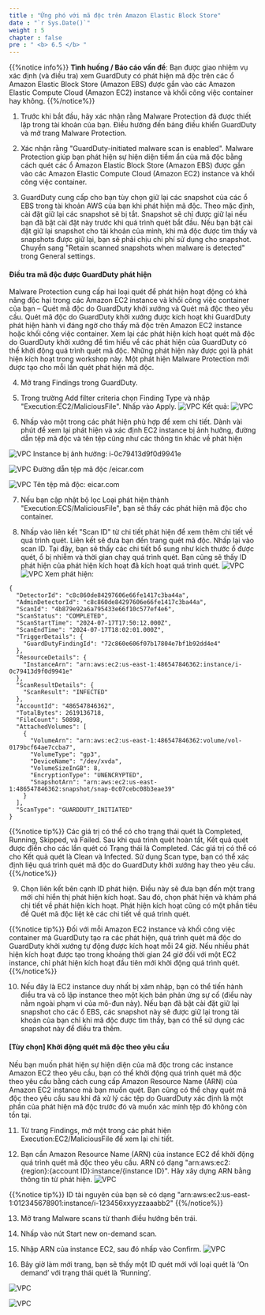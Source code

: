 ```yaml
---
title : "Ứng phó với mã độc trên Amazon Elastic Block Store"
date : "`r Sys.Date()`"
weight : 5
chapter : false
pre : " <b> 6.5 </b> "
---
```

{{%notice info%}}
**Tình huống / Báo cáo vấn đề**: Bạn được giao nhiệm vụ xác định (và điều tra) xem GuardDuty có phát hiện mã độc trên các ổ Amazon Elastic Block Store (Amazon EBS) được gắn vào các Amazon Elastic Compute Cloud (Amazon EC2) instance và khối công việc container hay không.
{{%/notice%}}

1. Trước khi bắt đầu, hãy xác nhận rằng Malware Protection đã được thiết lập trong tài khoản của bạn. Điều hướng đến bảng điều khiển GuardDuty và mở trang Malware Protection.


2. Xác nhận rằng "GuardDuty-initiated malware scan is enabled". Malware Protection giúp bạn phát hiện sự hiện diện tiềm ẩn của mã độc bằng cách quét các ổ Amazon Elastic Block Store (Amazon EBS) được gắn vào các Amazon Elastic Compute Cloud (Amazon EC2) instance và khối công việc container.


3. GuardDuty cung cấp cho bạn tùy chọn giữ lại các snapshot của các ổ EBS trong tài khoản AWS của bạn khi phát hiện mã độc. Theo mặc định, cài đặt giữ lại các snapshot sẽ bị tắt. Snapshot sẽ chỉ được giữ lại nếu bạn đã bật cài đặt này trước khi quá trình quét bắt đầu. Nếu bạn bật cài đặt giữ lại snapshot cho tài khoản của mình, khi mã độc được tìm thấy và snapshots được giữ lại, bạn sẽ phải chịu chi phí sử dụng cho snapshot. Chuyển sang "Retain scanned snapshots when malware is detected" trong General settings.


#### Điều tra mã độc được GuardDuty phát hiện
Malware Protection cung cấp hai loại quét để phát hiện hoạt động có khả năng độc hại trong các Amazon EC2 instance và khối công việc container của bạn – Quét mã độc do GuardDuty khởi xướng và Quét mã độc theo yêu cầu. Quét mã độc do GuardDuty khởi xướng được kích hoạt khi GuardDuty phát hiện hành vi đáng ngờ cho thấy mã độc trên Amazon EC2 instance hoặc khối công việc container. Xem lại các phát hiện kích hoạt quét mã độc do GuardDuty khởi xướng để tìm hiểu về các phát hiện của GuardDuty có thể khởi động quá trình quét mã độc. Những phát hiện này được gọi là phát hiện kích hoạt trong workshop này. Một phát hiện Malware Protection mới được tạo cho mỗi lần quét phát hiện mã độc.

4. Mở trang Findings trong GuardDuty.


5. Trong trường Add filter criteria chọn Finding Type và nhập "Execution:EC2/MaliciousFile". Nhấp vào Apply.
![VPC](/images/6/6.5/s5a.png)
Kết quả:
![VPC](/images/6/6.5/s5b.png)
6. Nhấp vào một trong các phát hiện phù hợp để xem chi tiết. Dành vài phút để xem lại phát hiện và xác định EC2 instance bị ảnh hưởng, đường dẫn tệp mã độc và tên tệp cũng như các thông tin khác về phát hiện

![VPC](/images/6/6.5/s6.png)
Instance bị ảnh hưởng: i-0c79413d9f0d9941e

![VPC](/images/6/6.5/s6b.png)
Đường dẫn tệp mã độc /eicar.com

![VPC](/images/6/6.5/s6c.png)
Tên tệp mã độc: eicar.com

7. Nếu bạn cập nhật bộ lọc Loại phát hiện thành "Execution:ECS/MaliciousFile", bạn sẽ thấy các phát hiện mã độc cho container.

8. Nhấp vào liên kết "Scan ID" từ chi tiết phát hiện để xem thêm chi tiết về quá trình quét. Liên kết sẽ đưa bạn đến trang quét mã độc. Nhấp lại vào scan ID. Tại đây, bạn sẽ thấy các chi tiết bổ sung như kích thước ổ được quét, ổ bị nhiễm và thời gian chạy quá trình quét. Bạn cũng sẽ thấy ID phát hiện của phát hiện kích hoạt đã kích hoạt quá trình quét.
![VPC](/images/6/6.5/s8a.png)
![VPC](/images/6/6.5/s8b.png)
Xem phát hiện:
```
{
  "DetectorId": "c8c860de84297606e66fe1417c3ba44a",
  "AdminDetectorId": "c8c860de84297606e66fe1417c3ba44a",
  "ScanId": "4b879e92a6a795433e66f10c577ef4e6",
  "ScanStatus": "COMPLETED",
  "ScanStartTime": "2024-07-17T17:50:12.000Z",
  "ScanEndTime": "2024-07-17T18:02:01.000Z",
  "TriggerDetails": {
    "GuardDutyFindingId": "72c860e606f07b17804e7bf1b92dd4e4"
  },
  "ResourceDetails": {
    "InstanceArn": "arn:aws:ec2:us-east-1:486547846362:instance/i-0c79413d9f0d9941e"
  },
  "ScanResultDetails": {
    "ScanResult": "INFECTED"
  },
  "AccountId": "486547846362",
  "TotalBytes": 2619136718,
  "FileCount": 50898,
  "AttachedVolumes": [
    {
      "VolumeArn": "arn:aws:ec2:us-east-1:486547846362:volume/vol-0179bcf64ae7ccba7",
      "VolumeType": "gp3",
      "DeviceName": "/dev/xvda",
      "VolumeSizeInGB": 8,
      "EncryptionType": "UNENCRYPTED",
      "SnapshotArn": "arn:aws:ec2:us-east-1:486547846362:snapshot/snap-0c07cebc08b3eae39"
    }
  ],
  "ScanType": "GUARDDUTY_INITIATED"
}
```

{{%notice tip%}}
Các giá trị có thể có cho trạng thái quét là Completed, Running, Skipped, và Failed. Sau khi quá trình quét hoàn tất, Kết quả quét được điền cho các lần quét có Trạng thái là Completed.  Các giá trị có thể có cho Kết quả quét là Clean và Infected. Sử dụng Scan type, bạn có thể xác định liệu quá trình quét mã độc do GuardDuty khởi xướng hay theo yêu cầu.
{{%/notice%}}

9. Chọn liên kết bên cạnh ID phát hiện. Điều này sẽ đưa bạn đến một trang mới chỉ hiển thị phát hiện kích hoạt. Sau đó, chọn phát hiện và khám phá chi tiết về phát hiện kích hoạt. Phát hiện kích hoạt cũng có một phần tiêu đề Quét mã độc liệt kê các chi tiết về quá trình quét.


{{%notice tip%}}
Đối với mỗi Amazon EC2 instance và khối công việc container mà GuardDuty tạo ra các phát hiện, quá trình quét mã độc do GuardDuty khởi xướng tự động được kích hoạt mỗi 24 giờ. Nếu nhiều phát hiện kích hoạt được tạo trong khoảng thời gian 24 giờ đối với một EC2 instance, chỉ phát hiện kích hoạt đầu tiên mới khởi động quá trình quét.
{{%/notice%}}


10.   Nếu đây là EC2 instance duy nhất bị xâm nhập, bạn có thể tiến hành điều tra và cô lập instance theo một kịch bản phản ứng sự cố (điều này nằm ngoài phạm vi của mô-đun này). Nếu bạn đã bật cài đặt giữ lại snapshot cho các ổ EBS, các snapshot này sẽ được giữ lại trong tài khoản của bạn chỉ khi mã độc được tìm thấy, bạn có thể sử dụng các snapshot này để điều tra thêm.

#### [Tùy chọn] Khởi động quét mã độc theo yêu cầu
Nếu bạn muốn phát hiện sự hiện diện của mã độc trong các instance Amazon EC2 theo yêu cầu, bạn có thể khởi động quá trình quét mã độc theo yêu cầu bằng cách cung cấp Amazon Resource Name (ARN) của Amazon EC2 instance mà bạn muốn quét. Bạn cũng có thể chạy quét mã độc theo yêu cầu sau khi đã xử lý các tệp do GuardDuty xác định là một phần của phát hiện mã độc trước đó và muốn xác minh tệp đó không còn tồn tại.

11.  Từ trang Findings, mở một trong các phát hiện Execution:EC2/MaliciousFile để xem lại chi tiết.


12. Bạn cần Amazon Resource Name (ARN) của instance EC2 để khởi động quá trình quét mã độc theo yêu cầu. ARN có dạng "arn:aws:ec2:{region}:{account ID}:instance/{instance ID}". Hãy xây dựng ARN bằng thông tin từ phát hiện.
![VPC](/images/6/6.5/s12.png)

{{%notice tip%}}
ID tài nguyên của bạn sẽ có dạng "arn:aws:ec2:us-east-1:012345678901:instance/i-123456xxyyzzaaabb2"
{{%/notice%}}


13. Mở trang Malware scans từ thanh điều hướng bên trái.


14. Nhấp vào nút Start new on-demand scan.


15. Nhập ARN của instance EC2, sau đó nhấp vào Confirm.
![VPC](/images/6/6.5/s15.png)

16.  Bây giờ làm mới trang, bạn sẽ thấy một ID quét mới với loại quét là ‘On demand’ với trạng thái quét là ‘Running’.

![VPC](/images/6/6.5/s16.png)

![VPC](/images/6/6.5/s16b.png)